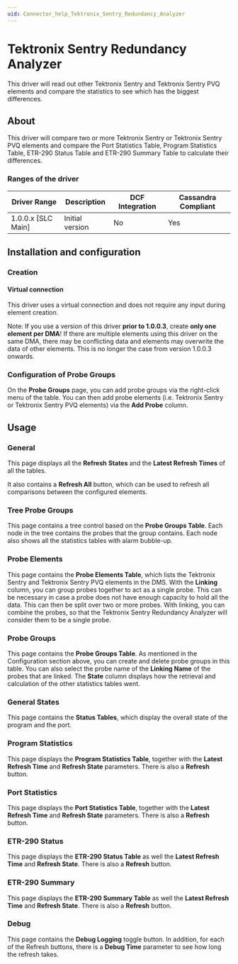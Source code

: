 ```yaml
---
uid: Connector_help_Tektronix_Sentry_Redundancy_Analyzer
---
```


# Tektronix Sentry Redundancy Analyzer

This driver will read out other Tektronix Sentry and Tektronix Sentry PVQ elements and compare the statistics to see which has the biggest differences.

## About

This driver will compare two or more Tektronix Sentry or Tektronix Sentry PVQ elements and compare the Port Statistics Table, Program Statistics Table, ETR-290 Status Table and ETR-290 Summary Table to calculate their differences.

### Ranges of the driver

| **Driver Range**     | **Description** | **DCF Integration** | **Cassandra Compliant** |
|----------------------|-----------------|---------------------|-------------------------|
| 1.0.0.x \[SLC Main\] | Initial version | No                  | Yes                     |

## Installation and configuration

### Creation

#### Virtual connection

This driver uses a virtual connection and does not require any input during element creation.

Note: If you use a version of this driver **prior to 1.0.0.3**, create **only one element per DMA**!
If there are multiple elements using this driver on the same DMA, there may be conflicting data and elements may overwrite the data of other elements. This is no longer the case from version 1.0.0.3 onwards.

### Configuration of Probe Groups

On the **Probe Groups** page, you can add probe groups via the right-click menu of the table. You can then add probe elements (i.e. Tektronix Sentry or Tektronix Sentry PVQ elements) via the **Add Probe** column.

## Usage

### General

This page displays all the **Refresh** **States** and the **Latest Refresh** **Times** of all the tables.

It also contains a **Refresh All** button, which can be used to refresh all comparisons between the configured elements.

### Tree Probe Groups

This page contains a tree control based on the **Probe Groups Table**. Each node in the tree contains the probes that the group contains. Each node also shows all the statistics tables with alarm bubble-up.

### Probe Elements

This page contains the **Probe Elements Table**, which lists the Tektronix Sentry and Tektronix Sentry PVQ elements in the DMS. With the **Linking** column, you can group probes together to act as a single probe. This can be necessary in case a probe does not have enough capacity to hold all the data. This can then be split over two or more probes. With linking, you can combine the probes, so that the Tektronix Sentry Redundancy Analyzer will consider them to be a single probe.

### Probe Groups

This page contains the **Probe Groups Table**. As mentioned in the Configuration section above, you can create and delete probe groups in this table. You can also select the probe name of the **Linking Name** of the probes that are linked. The **State** column displays how the retrieval and calculation of the other statistics tables went.

### General States

This page contains the **Status Tables**, which display the overall state of the program and the port.

### Program Statistics

This page displays the **Program Statistics Table**, together with the **Latest Refresh Time** and **Refresh State** parameters. There is also a **Refresh** button.

### Port Statistics

This page displays the **Port Statistics Table**, together with the **Latest Refresh Time** and **Refresh State** parameters. There is also a **Refresh** button.

### ETR-290 Status

This page displays the **ETR-290 Status Table** as well the **Latest Refresh Time** and **Refresh State**. There is also a **Refresh** button.

### ETR-290 Summary

This page displays the **ETR-290 Summary Table** as well the **Latest Refresh Time** and **Refresh State**. There is also a **Refresh** button.

### Debug

This page contains the **Debug Logging** toggle button. In addition, for each of the Refresh buttons, there is a **Debug Time** parameter to see how long the refresh takes.
